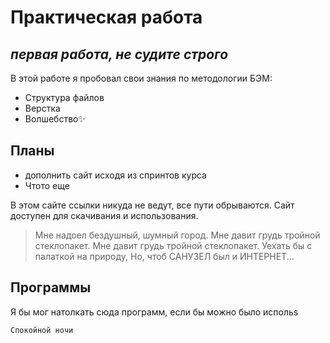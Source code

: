 # Практическая работа 
## _первая работа, не судите строго_



В этой работе я пробовал свои знания по методологии БЭМ:

- Структура файлов
- Верстка 
- Волшебство✨

 ## Планы

- дополнить сайт исходя из спринтов курса
- Чтото еще 

В этом сайте ссылки никуда не ведут, все пути обрываются. 
Сайт доступен для скачивания и использования.

> Мне надоел бездушный, шумный город.
> Мне давит грудь тройной стеклопакет.
> Мне давит грудь тройной стеклопакет.
> Уехать бы с палаткой на природу,
> Но, чтоб САНУЗЕЛ был и ИНТЕРНЕТ...


## Программы

Я бы мог натолкать сюда программ, если бы можно было испольs

```sh
Спокойной ночи
```
